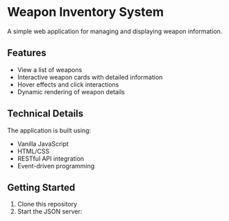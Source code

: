 # Weapon Inventory System

A simple web application for managing and displaying weapon information.

## Features

- View a list of weapons
- Interactive weapon cards with detailed information
- Hover effects and click interactions
- Dynamic rendering of weapon details

## Technical Details

The application is built using:
- Vanilla JavaScript
- HTML/CSS
- RESTful API integration
- Event-driven programming

## Getting Started

1. Clone this repository
2. Start the JSON server:
